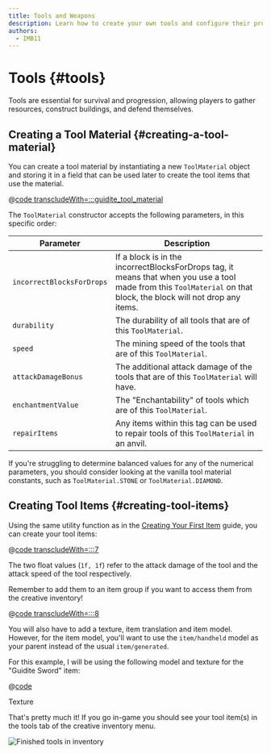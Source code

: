 ```yaml
---
title: Tools and Weapons
description: Learn how to create your own tools and configure their properties.
authors:
  - IMB11
---
```


# Tools {#tools}

Tools are essential for survival and progression, allowing players to gather resources, construct buildings, and defend themselves.

## Creating a Tool Material {#creating-a-tool-material}

You can create a tool material by instantiating a new `ToolMaterial` object and storing it in a field that can be used later to create the tool items that use the material.

@[code transcludeWith=:::guidite_tool_material](@/reference/latest/src/main/java/com/example/docs/item/ModItems.java)

The `ToolMaterial` constructor accepts the following parameters, in this specific order:

| Parameter | Description |
| --------- | ----------- |
| `incorrectBlocksForDrops` | If a block is in the incorrectBlocksForDrops tag, it means that when you use a tool made from this `ToolMaterial` on that block, the block will not drop any items. |
| `durability` | The durability of all tools that are of this `ToolMaterial`.  |
| `speed` | The mining speed of the tools that are of this `ToolMaterial`. |
| `attackDamageBonus` | The additional attack damage of the tools that are of this `ToolMaterial` will have. |
| `enchantmentValue` | The "Enchantability" of tools which are of this `ToolMaterial`. |
| `repairItems` | Any items within this tag can be used to repair tools of this `ToolMaterial` in an anvil. |

If you're struggling to determine balanced values for any of the numerical parameters, you should consider looking at the vanilla tool material constants, such as `ToolMaterial.STONE` or `ToolMaterial.DIAMOND`.

## Creating Tool Items {#creating-tool-items}

Using the same utility function as in the [Creating Your First Item](./first-item) guide, you can create your tool items:

@[code transcludeWith=:::7](@/reference/latest/src/main/java/com/example/docs/item/ModItems.java)

The two float values (`1f, 1f`) refer to the attack damage of the tool and the attack speed of the tool respectively.

Remember to add them to an item group if you want to access them from the creative inventory!

@[code transcludeWith=:::8](@/reference/latest/src/main/java/com/example/docs/item/ModItems.java)

You will also have to add a texture, item translation and item model. However, for the item model, you'll want to use the `item/handheld` model as your parent instead of the usual `item/generated`.

For this example, I will be using the following model and texture for the "Guidite Sword" item:

@[code](@/reference/latest/src/main/generated/assets/fabric-docs-reference/models/item/guidite_sword.json)

<DownloadEntry visualURL="/assets/develop/items/tools_0.png" downloadURL="/assets/develop/items/tools_0_small.png">Texture</DownloadEntry>

That's pretty much it! If you go in-game you should see your tool item(s) in the tools tab of the creative inventory menu.

![Finished tools in inventory](/assets/develop/items/tools_1.png)
